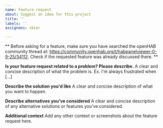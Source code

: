 ```yaml
---
name: Feature request
about: Suggest an idea for this project
title: ''
labels: ''
assignees: vbier

---
```


** Before asking for a feature, make sure you have searched the openHAB community thread at: https://community.openhab.org/t/habpanelviewer-0-9-25/34112. Check if the requested feature was already discussed there. **

**Is your feature request related to a problem? Please describe.**
A clear and concise description of what the problem is. Ex. I'm always frustrated when [...]

**Describe the solution you'd like**
A clear and concise description of what you want to happen.

**Describe alternatives you've considered**
A clear and concise description of any alternative solutions or features you've considered.

**Additional context**
Add any other context or screenshots about the feature request here.
